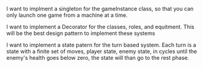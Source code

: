I want to implment a singleton for the gameInstance class, 
so that you can only launch one game from a machine at a time.

I want to implement a Decorator for the classes, roles, and equitment.
This will be the best design pattern to implement these systems

I want to implement a state patern for the turn based system.
Each turn is a state with a finite set of moves, player state, enemy state, 
in cycles until the enemy's health goes below zero, 
the state will than go to the rest phase.